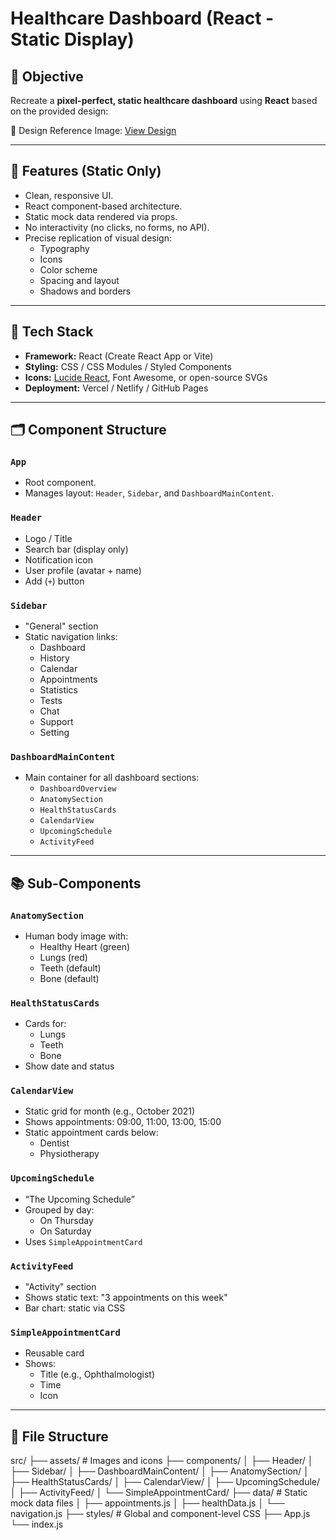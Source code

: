 # Healthcare Dashboard (React - Static Display)

## 📌 Objective

Recreate a **pixel-perfect, static healthcare dashboard** using **React** based on the provided design:

🔗 Design Reference Image: [View Design](https://i.ibb.co/B2DdGkgF/Screenshot-2025-05-23-at-3-31-31-PM.png)

---

## 🧩 Features (Static Only)

- Clean, responsive UI.
- React component-based architecture.
- Static mock data rendered via props.
- No interactivity (no clicks, no forms, no API).
- Precise replication of visual design:
  - Typography
  - Icons
  - Color scheme
  - Spacing and layout
  - Shadows and borders

---

## 🔧 Tech Stack

- **Framework:** React (Create React App or Vite)
- **Styling:** CSS / CSS Modules / Styled Components
- **Icons:** [Lucide React](https://lucide.dev/), Font Awesome, or open-source SVGs
- **Deployment:** Vercel / Netlify / GitHub Pages

---

## 🗂️ Component Structure

### `App`
- Root component.
- Manages layout: `Header`, `Sidebar`, and `DashboardMainContent`.

### `Header`
- Logo / Title
- Search bar (display only)
- Notification icon
- User profile (avatar + name)
- Add (`+`) button

### `Sidebar`
- "General" section
- Static navigation links:
  - Dashboard
  - History
  - Calendar
  - Appointments
  - Statistics
  - Tests
  - Chat
  - Support
  - Setting

### `DashboardMainContent`
- Main container for all dashboard sections:
  - `DashboardOverview`
  - `AnatomySection`
  - `HealthStatusCards`
  - `CalendarView`
  - `UpcomingSchedule`
  - `ActivityFeed`

---

## 📚 Sub-Components

### `AnatomySection`
- Human body image with:
  - Healthy Heart (green)
  - Lungs (red)
  - Teeth (default)
  - Bone (default)

### `HealthStatusCards`
- Cards for:
  - Lungs
  - Teeth
  - Bone
- Show date and status

### `CalendarView`
- Static grid for month (e.g., October 2021)
- Shows appointments: 09:00, 11:00, 13:00, 15:00
- Static appointment cards below:
  - Dentist
  - Physiotherapy

### `UpcomingSchedule`
- “The Upcoming Schedule”
- Grouped by day:
  - On Thursday
  - On Saturday
- Uses `SimpleAppointmentCard`

### `ActivityFeed`
- "Activity" section
- Shows static text: "3 appointments on this week"
- Bar chart: static via CSS

### `SimpleAppointmentCard`
- Reusable card
- Shows:
  - Title (e.g., Ophthalmologist)
  - Time
  - Icon

---

## 📁 File Structure

src/
├── assets/ # Images and icons
├── components/
│ ├── Header/
│ ├── Sidebar/
│ ├── DashboardMainContent/
│ ├── AnatomySection/
│ ├── HealthStatusCards/
│ ├── CalendarView/
│ ├── UpcomingSchedule/
│ ├── ActivityFeed/
│ └── SimpleAppointmentCard/
├── data/ # Static mock data files
│ ├── appointments.js
│ ├── healthData.js
│ └── navigation.js
├── styles/ # Global and component-level CSS
├── App.js
└── index.js


